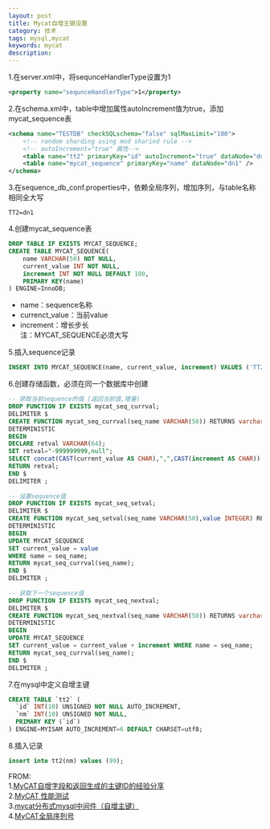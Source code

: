 ```yaml
---
layout: post
title: Mycat自增主键设置
category: 技术
tags: mysql,mycat
keywords: mycat
description:
---
```


1.在server.xml中，将sequnceHandlerType设置为1  

```xml
<property name="sequnceHandlerType">1</property>
```

2.在schema.xml中，table中增加属性autoIncrement值为true，添加mycat_sequence表

```xml
<schema name="TESTDB" checkSQLschema="false" sqlMaxLimit="100">
    <!-- random sharding using mod sharind rule -->
    <!-- autoIncrement="true" 属性-->
    <table name="tt2" primaryKey="id" autoIncrement="true" dataNode="dn1,dn2,dn3,dn4,dn5" rule="mod-long" />
    <table name="mycat_sequence" primaryKey="name" dataNode="dn1" />
</schema>
```

3.在sequence_db_conf.properties中，依赖全局序列，增加序列，与table名称相同全大写  

```
TT2=dn1
```

4.创建mycat_sequence表  

```sql
DROP TABLE IF EXISTS MYCAT_SEQUENCE;   
CREATE TABLE MYCAT_SEQUENCE(   
    name VARCHAR(50) NOT NULL,  
    current_value INT NOT NULL,  
    increment INT NOT NULL DEFAULT 100,  
    PRIMARY KEY(name)  
) ENGINE=InnoDB;  
```

- name：sequence名称  
- currenct_value：当前value  
- increment：增长步长  
注：MYCAT_SEQUENCE必须大写  

5.插入sequence记录  

```sql
INSERT INTO MYCAT_SEQUENCE(name, current_value, increment) VALUES ('TT2', 1, 100);
```

6.创建存储函数，必须在同一个数据库中创建  

```sql
-- 获取当前sequence的值 (返回当前值,增量)  
DROP FUNCTION IF EXISTS mycat_seq_currval;  
DELIMITER $  
CREATE FUNCTION mycat_seq_currval(seq_name VARCHAR(50)) RETURNS varchar(64) CHARSET utf8  
DETERMINISTIC  
BEGIN  
DECLARE retval VARCHAR(64);  
SET retval="-999999999,null";  
SELECT concat(CAST(current_value AS CHAR),",",CAST(increment AS CHAR)) INTO retval FROM MYCAT_SEQUENCE WHERE name = seq_name;  
RETURN retval;  
END $  
DELIMITER ;  
      
-- 设置sequence值  
DROP FUNCTION IF EXISTS mycat_seq_setval;  
DELIMITER $  
CREATE FUNCTION mycat_seq_setval(seq_name VARCHAR(50),value INTEGER) RETURNS varchar(64) CHARSET utf8  
DETERMINISTIC  
BEGIN  
UPDATE MYCAT_SEQUENCE  
SET current_value = value  
WHERE name = seq_name;  
RETURN mycat_seq_currval(seq_name);  
END $  
DELIMITER ;  
    
-- 获取下一个sequence值  
DROP FUNCTION IF EXISTS mycat_seq_nextval;  
DELIMITER $  
CREATE FUNCTION mycat_seq_nextval(seq_name VARCHAR(50)) RETURNS varchar(64) CHARSET utf8  
DETERMINISTIC  
BEGIN  
UPDATE MYCAT_SEQUENCE  
SET current_value = current_value + increment WHERE name = seq_name;  
RETURN mycat_seq_currval(seq_name);  
END $  
DELIMITER ;  
```

7.在mysql中定义自增主键  

```sql
CREATE TABLE `tt2` (  
  `id` INT(10) UNSIGNED NOT NULL AUTO_INCREMENT,  
  `nm` INT(10) UNSIGNED NOT NULL,  
  PRIMARY KEY (`id`)  
) ENGINE=MYISAM AUTO_INCREMENT=6 DEFAULT CHARSET=utf8;  
```

8.插入记录  

```sql
insert into tt2(nm) values (99);
```

FROM:  
1.[MyCAT自增字段和返回生成的主键ID的经验分享](https://github.com/MyCATApache/Mycat-doc/blob/master/MyCAT%E8%87%AA%E5%A2%9E%E5%AD%97%E6%AE%B5%E5%92%8C%E8%BF%94%E5%9B%9E%E7%94%9F%E6%88%90%E7%9A%84%E4%B8%BB%E9%94%AEID%E7%9A%84%E7%BB%8F%E9%AA%8C%E5%88%86%E4%BA%AB)  
2.[MyCAT 性能测试](http://valleylord.github.io/post/201603-mycat-perf-test/)  
3.[mycat分布式mysql中间件（自增主键）](http://www.songwie.com/articlelist/68)  
4.[MyCAT全局序列号](http://www.cnblogs.com/ivictor/p/5235147.html)  